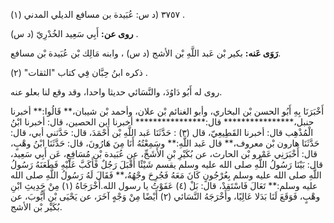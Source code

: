 ٣٧٥٧ (د س: عُبَيدة بن مسافع الديلي المدني (١) .

**روى عن:** أَبِي سَعِيد الخُدْرِيّ (د س) .

**رَوَى عَنه:** بكير بْن عَبد اللَّهِ بْن الأشج (د س) ، وابنه مَالِك بْن عُبَيدة بْن مسافع.

ذكره ابنُ حِبَّان فِي كتاب "الثقات" (٢) .

روى له أَبُو دَاوُدَ، والنَّسَائي حديثا واحدا، وقد وقع لنا بعلو عنه.

أَخْبَرَنَا بِهِ أَبُو الحسن بْن البخاري، وأبو الغنائم بْن علان، وأحمد بْن شيبان،** قَالُوا:** أخبرنا حنبل،**************** قال:**************** أخبرنا ابن الحصين، قال: أخبرنا ابْنُ الْمُذْهِب قال: أخبرنا القَطِيعِيّ، قال (٣) : حَدَّثَنَا عَبد اللَّهِ بْن أَحْمَدَ، قال: حَدَّثني أبي، قال: حَدَّثَنَا هارون بْن معروف،** قال عَبد اللَّهِ:** وسَمِعْتُهُ أَنَا مِنَ هَارُونَ، قال: حَدَّثَنَا ابْنُ وهْبٍ، قال: أَخْبَرَنِي عَمْرو بْن الحارث، عن بُكَيْرِ بْنِ الأَشَجِّ، عن عُبَيدة بْنِ مُسَافِعٍ، عَن أَبِي سَعِيد، قال: بَيْنَا رَسُولُ اللَّهِ صلى الله عليه وسلم يقسم شَيْئًا أَقْبَلَ رَجُلٌ فَأَكَبَّ عَلَيْهِ فَطَعَنَهُ رَسُولُ اللَّهِ صلى الله عليه وسلم بِعُرْجُونٍ كَانَ مَعَهُ فَجُرِحَ وجْهُهُ،** فَقَالَ لَهُ رَسُولُ اللَّهِ صلى الله عليه وسلم:** تَعَالَ فَاسْتَقِدْ، قال: بَلْ (٤) عَفَوْتُ يا رسول الله.أَخْرَجَاهُ (١) مِنْ حَدِيثِ ابْنِ وهْبٍ، فَوَقَعَ لَنَا بَدَلا عَالِيًا، وأَخْرَجَهُ النَّسَائي (٢) أَيْضًا مِنْ وَجْهٍ آخَرَ، عن يَحْيَى بْنِ أَيُّوبَ، عن بُكَيْر بْن الأشج.